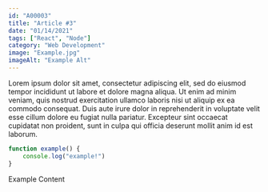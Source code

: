 ```yaml
---
id: "A00003"
title: "Article #3"
date: "01/14/2021"
tags: ["React", "Node"]
category: "Web Development"
image: "Example.jpg"
imageAlt: "Example Alt"
---
```

Lorem ipsum dolor sit amet, consectetur adipiscing elit, sed do eiusmod tempor incididunt ut labore et dolore magna aliqua. Ut enim ad minim veniam, quis nostrud exercitation ullamco laboris nisi ut aliquip ex ea commodo consequat. Duis aute irure dolor in reprehenderit in voluptate velit esse cillum dolore eu fugiat nulla pariatur. Excepteur sint occaecat cupidatat non proident, sunt in culpa qui officia deserunt mollit anim id est laborum.
``` js
function example() {
    console.log("example!")
}
```

Example Content